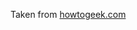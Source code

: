 Taken from [howtogeek.com](https://www.howtogeek.com/howto/windows-vista/add-take-ownership-to-explorer-right-click-menu-in-vista/)
